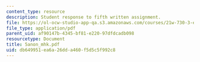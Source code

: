 ```yaml
---
content_type: resource
description: Student response to fifth written assignment.
file: https://ol-ocw-studio-app-qa.s3.amazonaws.com/courses/21w-730-3-expository-writing-autobiography-theory-and-practice-spring-2001/db649951ea6a26dda460f5d5c5f992c8_5anon_mhk.pdf
file_type: application/pdf
parent_uid: af90147b-4345-bf81-e220-97dfdcadb098
resourcetype: Document
title: 5anon_mhk.pdf
uid: db649951-ea6a-26dd-a460-f5d5c5f992c8
---
```

